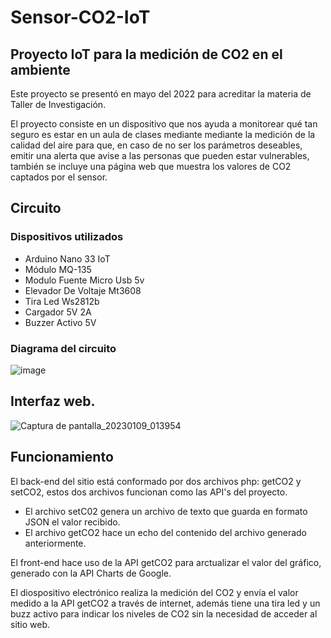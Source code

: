 # Sensor-CO2-IoT
## Proyecto IoT para la medición de CO2 en el ambiente 
Este proyecto se presentó en mayo del 2022 para acreditar la materia de Taller de Investigación.

El proyecto consiste en un dispositivo que nos ayuda a monitorear qué tan seguro es estar en un aula de clases mediante mediante la medición de la calidad del aire para que, en caso de no ser los parámetros deseables, emitir una alerta que avise a las personas que pueden estar vulnerables, también se incluye una página web que muestra los valores de CO2 captados por el sensor.
## Circuito
### Dispositivos utilizados
+ Arduino Nano 33 IoT
+ Módulo MQ-135
+ Modulo Fuente Micro Usb 5v
+ Elevador De Voltaje Mt3608
+ Tira Led Ws2812b
+ Cargador 5V 2A
+ Buzzer Activo 5V
### Diagrama del circuito
![image](https://user-images.githubusercontent.com/89102286/211431749-c5a819a0-f257-4917-b037-9452393ebdea.png)
## Interfaz web.
![Captura de pantalla_20230109_013954](https://user-images.githubusercontent.com/89102286/211431896-39f5b976-837c-4251-a7bf-e6d977f27959.png)
## Funcionamiento
El back-end del sitio está conformado por dos archivos php: getCO2 y setCO2, estos dos archivos funcionan como las API's del proyecto.
+ El archivo setC02 genera un archivo de texto que guarda en formato JSON el valor recibido.
+ El archivo getCO2 hace un echo del contenido del archivo generado anteriormente.

El front-end hace uso de la API getCO2 para arctualizar el valor del gráfico, generado con la API Charts de Google.

El diospositivo electrónico realiza la medición del CO2 y envía el valor medido a la API getCO2 a través de internet, además tiene una tira led y un buzz activo para indicar los niveles de CO2 sin la necesidad de acceder al sitio web.
